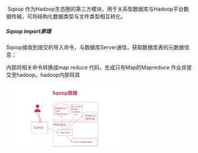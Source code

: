​	

​		Sqoop 作为Hadoop生态圈的第三方模块，用于关系型数据库与Hadoop平台数据传输，可将结构化数据类型与文件类型相互转化。

##### Sqoop import原理

​		Sqoop接收到提交的导入命令，与数据库Server通信，获取数据库表的元数据信息；

内部将相关命令转换成map reduce 代码，生成只有Map的Mapreduce 作业并提交至hadoop。hadoop内部将其

​	<img src="src/2020-11-29-1.png" style="zoom:30%;" />

